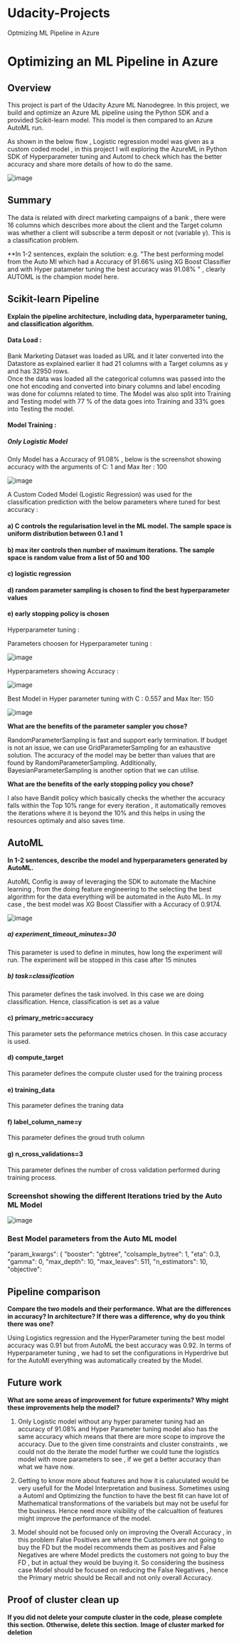 # Udacity-Projects

Optmizing ML Pipeline in Azure
# Optimizing an ML Pipeline in Azure

## Overview
This project is part of the Udacity Azure ML Nanodegree.
In this project, we build and optimize an Azure ML pipeline using the Python SDK and a provided Scikit-learn model.
This model is then compared to an Azure AutoML run. 

As shown in the below flow , Logistic regression model was given as a custom coded model , in this project I will exploring the AzureML in Python SDK of Hyperparameter tuning and Automl to check which has the better accuracy and share more details of how to do the same.   

![image](https://user-images.githubusercontent.com/92014201/146714044-bf997ced-149d-4a1b-a706-8cd8c0dcf72c.png)


## Summary
The data is related with direct marketing campaigns of a bank , there were 16 columns which describes more about the client and the Target column was whether a client
will subscribe a term deposit or not (variable y). This is a classification problem. 


**In 1-2 sentences, explain the solution: e.g. "The best performing model from the Auto Ml which had a Accuracy of 91.66% using XG Boost Classifier and with Hyper patameter tuning the best accuracy was 91.08% " , clearly AUTOML is the champion model here.


## Scikit-learn Pipeline
**Explain the pipeline architecture, including data, hyperparameter tuning, and classification algorithm.**

#### Data Load : 

Bank Marketing Dataset was loaded as URL and it later converted into the Datastore as explained earlier it had 21 columns with a Target columns as y and has 32950 rows.  
Once the data was loaded all the categorical columns was passed into the  one hot encoding and converted into binary columns and label encoding was done for columns related to time. The Model was also split into Training and Testing model with 77 % of the data goes into Training and 33% goes into Testing the model.   

#### Model Training : 

##### Only Logistic Model 

Only Model has a Accuracy of 91.08% , below is the screenshot showing accuracy with the arguments of C: 1 and Max Iter : 100

![image](https://user-images.githubusercontent.com/92014201/146740531-e9476b40-e326-4d23-91b9-fb3746b98051.png)

A Custom Coded Model (Logistic Regression) was used for the classification prediction with the below parameters where tuned for best accuracy : 

####  a) C controls the regularisation level in the ML model. The sample space is uniform distribution between 0.1 and 1 
####  b) max iter controls then number of maximum iterations. The sample space is random value from a list of 50 and 100 
####  c) logistic regression 
####  d) random parameter sampling is chosen to find the best hyperparameter values 
####  e) early stopping policy is chosen 

Hyperparameter tuning : 

Parameters choosen for Hyperparameter tuning :     

![image](https://user-images.githubusercontent.com/92014201/146743319-e8ce5992-5ffd-4093-8edb-e71cdbd305c9.png)

Hyperparameters showing Accuracy : 

![image](https://user-images.githubusercontent.com/92014201/146743120-155c09cc-d7f1-40e6-b1c1-9443ce86efcf.png)  

Best Model in Hyper parameter tuning with C : 0.557 and Max Iter: 150 

![image](https://user-images.githubusercontent.com/92014201/146878856-84221f88-f764-46e0-8a76-6ce7ddeca5f4.png)


**What are the benefits of the parameter sampler you chose?**

RandomParameterSampling is fast and support early termination. If budget is not an issue, we can use GridParameterSampling for an exhaustive solution. The accuracy of the model may be better than values that are found by RandomParameterSampling. Additionally, BayesianParameterSampling is another option that we can utilise.

**What are the benefits of the early stopping policy you chose?**

I also have Bandit policy which basically checks the whether the accuracy falls within the Top 10% range for every iteration , it automatically removes the iterations where it is beyond the 10% 
and this helps in using the resources optimaly and also saves time. 

## AutoML
**In 1-2 sentences, describe the model and hyperparameters generated by AutoML.**

AutoML Config is away of leveraging the SDK to automate the Machine learning , from the doing feature engineering to the selecting the best algorithm for the 
data everything will be automated in the Auto ML. In my case , the best model was XG Boost Classifier with a Accuracy of 0.9174.

![image](https://user-images.githubusercontent.com/92014201/146748539-7560c797-48c3-45a0-8258-d7d0f9396735.png)

##### a) experiment_timeout_minutes=30
This parameter is used to define in minutes, how long the experiment will run. The experiment will be stopped in this case after 15 minutes

##### b) task=classification
This parameter defines the task involved. In this case we are doing classification. Hence, classification is set as a value

#### c) primary_metric=accuracy
This parameter sets the peformance metrics chosen. In this case accuracy is used.

#### d) compute_target
This parameter defines the compute cluster used for the training process

#### e) training_data
This parameter defines the traning data

#### f) label_column_name=y
This parameter defines the groud truth column

#### g) n_cross_validations=3
This parameter defines the number of cross validation performed during training process.

### Screenshot showing the different Iterations tried by the Auto ML Model 

![image](https://user-images.githubusercontent.com/92014201/146871300-49705838-5a7c-420b-b4e4-fc05344dcbb6.png)

### Best Model parameters from the Auto ML model 

"param_kwargs": {
        "booster": "gbtree",
        "colsample_bytree": 1,
        "eta": 0.3,
        "gamma": 0,
        "max_depth": 10,
        "max_leaves": 511,
        "n_estimators": 10,
        "objective": 
        
        
## Pipeline comparison
**Compare the two models and their performance. What are the differences in accuracy? In architecture? If there was a difference, why do you think there was one?**

Using Logistics regression and the HyperParameter tuning the best model accuracy was 0.91 but from AutoML the best accuracy was 0.92. In terms of Hyperparameter 
tuning , we had to set the configurations in  Hyperdrive but for the AutoMl everything was automatically created by the Model. 
 

## Future work
**What are some areas of improvement for future experiments? Why might these improvements help the model?**


   1) Only Logistic model without any hyper parameter tuning had an accuracy of 91.08% and Hyper Parameter tuning model also has the same accuracy which means that there are more scope to improve the accuracy. Due to the given time constraints and cluster constraints , we could not do the iterate the model further  we could tune the logistics model with more parameters to see , if we get a better accuracy than what we have now. 

   2) Getting to know more about features and how it is caluculated would be very usefull for the Model Interpretation and business. Sometimes using a Automl and 
Optimizing the function to have the best fit can have lot of Mathematical transformations of the variabels but may not be useful for the business. 
Hence need more visibility of the calcualtion of features might improve the performance of the model. 

  3) Model should not be focused only on improving the Overall Accuracy , in this problem False Positives are where the Customers are not going to buy the FD but the model recommends them as positives and False Negatives are where Model predicts the customers not going to buy the FD , but in actual they would be buying it. So considering the business case Model should be focused on reducing the False Negatives , hence the Primary metric should be Recall and not only overall Accuracy. 

## Proof of cluster clean up
**If you did not delete your compute cluster in the code, please complete this section. Otherwise, delete this section.**
**Image of cluster marked for deletion**

